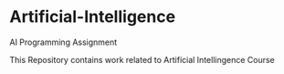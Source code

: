 # Artificial-Intelligence
AI Programming Assignment

This Repository contains work related to Artificial Intellingence Course

